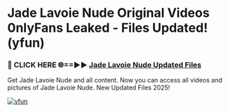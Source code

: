 # Jade Lavoie Nude Original Videos 0nlyFans Leaked - Files Updated! (yfun)

<h3>🔴 CLICK HERE 🌐==►► <a href="https://tinyurl.com/yrmya6cz" rel="nofollow">Jade Lavoie Nude Updated Files</a></h3>

Get Jade Lavoie Nude and all content. Now you can access all videos and pictures of Jade Lavoie Nude. New Updated Files 2025!

[![yfun](https://i.imgur.com/FMdXYCs.gif)](https://tinyurl.com/yrmya6cz)
